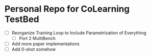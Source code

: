 # Personal Repo for CoLearning TestBed

- [ ] Reorganize Training Loop to Include Parametrization of Everything
    - [ ] Port 2 MultiBench
- [ ] Add more paper implementations
- [ ] Add 0-shot somehow
